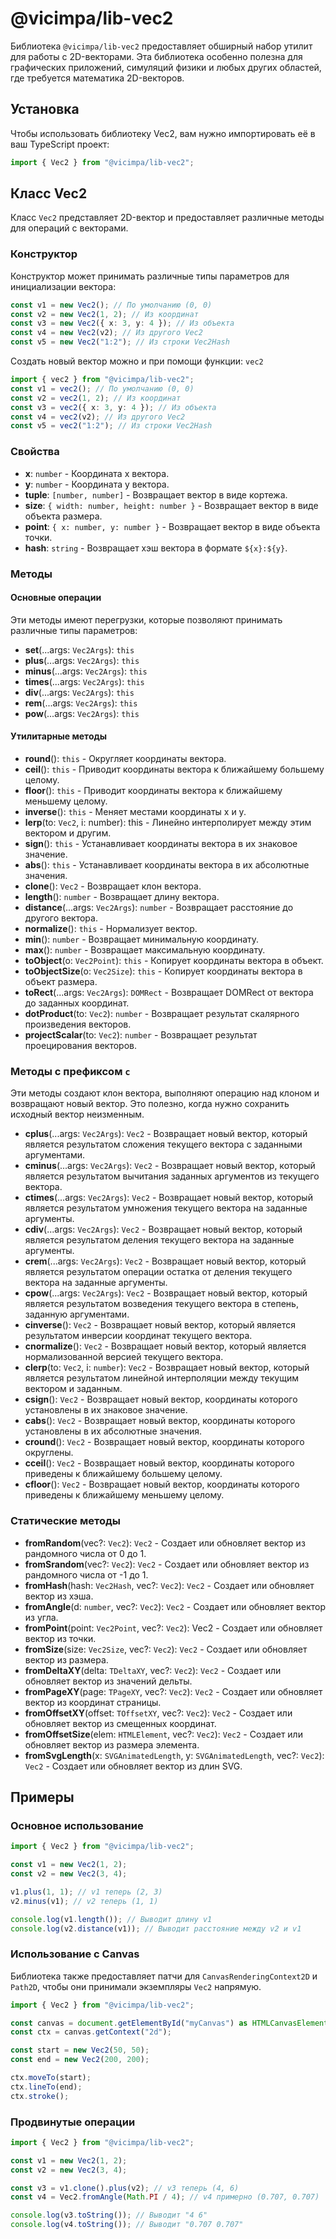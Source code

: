 # @vicimpa/lib-vec2

Библиотека `@vicimpa/lib-vec2` предоставляет обширный набор утилит для работы с 2D-векторами. Эта библиотека особенно полезна для графических приложений, симуляций физики и любых других областей, где требуется математика 2D-векторов.

## Установка

Чтобы использовать библиотеку Vec2, вам нужно импортировать её в ваш TypeScript проект:

```ts
import { Vec2 } from "@vicimpa/lib-vec2";
```

## Класс Vec2

Класс `Vec2` представляет 2D-вектор и предоставляет различные методы для операций с векторами.

### Конструктор

Конструктор может принимать различные типы параметров для инициализации вектора:

```ts
const v1 = new Vec2(); // По умолчанию (0, 0)
const v2 = new Vec2(1, 2); // Из координат
const v3 = new Vec2({ x: 3, y: 4 }); // Из объекта
const v4 = new Vec2(v2); // Из другого Vec2
const v5 = new Vec2("1:2"); // Из строки Vec2Hash
```

Создать новый вектор можно и при помощи функции: `vec2`

```ts
import { vec2 } from "@vicimpa/lib-vec2";
const v1 = vec2(); // По умолчанию (0, 0)
const v2 = vec2(1, 2); // Из координат
const v3 = vec2({ x: 3, y: 4 }); // Из объекта
const v4 = vec2(v2); // Из другого Vec2
const v5 = vec2("1:2"); // Из строки Vec2Hash
```

### Свойства

- **x**: `number` - Координата x вектора.
- **y**: `number` - Координата y вектора.
- **tuple**: `[number, number]` - Возвращает вектор в виде кортежа.
- **size**: `{ width: number, height: number }` - Возвращает вектор в виде объекта размера.
- **point**: `{ x: number, y: number }` - Возвращает вектор в виде объекта точки.
- **hash**: `string` - Возвращает хэш вектора в формате `${x}:${y}`.

### Методы

#### Основные операции

Эти методы имеют перегрузки, которые позволяют принимать различные типы параметров:

- **set**(...args: `Vec2Args`): `this`
- **plus**(...args: `Vec2Args`): `this`
- **minus**(...args: `Vec2Args`): `this`
- **times**(...args: `Vec2Args`): `this`
- **div**(...args: `Vec2Args`): `this`
- **rem**(...args: `Vec2Args`): `this`
- **pow**(...args: `Vec2Args`): `this`

#### Утилитарные методы

- **round**(): `this` - Округляет координаты вектора.
- **ceil**(): `this` - Приводит координаты вектора к ближайшему большему целому.
- **floor**(): `this` - Приводит координаты вектора к ближайшему меньшему целому.
- **inverse**(): `this` - Меняет местами координаты x и y.
- **lerp**(to: `Vec2`, i: number): this - Линейно интерполирует между этим вектором и другим.
- **sign**(): `this` - Устанавливает координаты вектора в их знаковое значение.
- **abs**(): `this` - Устанавливает координаты вектора в их абсолютные значения.
- **clone**(): `Vec2` - Возвращает клон вектора.
- **length**(): `number` - Возвращает длину вектора.
- **distance**(...args: `Vec2Args`): `number` - Возвращает расстояние до другого вектора.
- **normalize**(): `this` - Нормализует вектор.
- **min**(): `number` - Возвращает минимальную координату.
- **max**(): `number` - Возвращает максимальную координату.
- **toObject**(o: `Vec2Point`): `this` - Копирует координаты вектора в объект.
- **toObjectSize**(o: `Vec2Size`): `this` - Копирует координаты вектора в объект размера.
- **toRect**(...args: `Vec2Args`): `DOMRect` - Возвращает DOMRect от вектора до заданных координат.
- **dotProduct**(to: `Vec2`): `number` - Возвращает результат скалярного произведения векторов.
- **projectScalar**(to: `Vec2`): `number` - Возвращает результат проецирования векторов.

### Методы с префиксом `c`

Эти методы создают клон вектора, выполняют операцию над клоном и возвращают новый вектор. Это полезно, когда нужно сохранить исходный вектор неизменным.

- **cplus**(...args: `Vec2Args`): `Vec2` - Возвращает новый вектор, который является результатом сложения текущего вектора с заданными аргументами.
- **cminus**(...args: `Vec2Args`): `Vec2` - Возвращает новый вектор, который является результатом вычитания заданных аргументов из текущего вектора.
- **ctimes**(...args: `Vec2Args`): `Vec2` - Возвращает новый вектор, который является результатом умножения текущего вектора на заданные аргументы.
- **cdiv**(...args: `Vec2Args`): `Vec2` - Возвращает новый вектор, который является результатом деления текущего вектора на заданные аргументы.
- **crem**(...args: `Vec2Args`): `Vec2` - Возвращает новый вектор, который является результатом операции остатка от деления текущего вектора на заданные аргументы.
- **cpow**(...args: `Vec2Args`): `Vec2` - Возвращает новый вектор, который является результатом возведения текущего вектора в степень, заданную аргументами.
- **cinverse**(): `Vec2` - Возвращает новый вектор, который является результатом инверсии координат текущего вектора.
- **cnormalize**(): `Vec2` - Возвращает новый вектор, который является нормализованной версией текущего вектора.
- **clerp**(to: `Vec2`, i: `number`): `Vec2` - Возвращает новый вектор, который является результатом линейной интерполяции между текущим вектором и заданным.
- **csign**(): `Vec2` - Возвращает новый вектор, координаты которого установлены в их знаковое значение.
- **cabs**(): `Vec2` - Возвращает новый вектор, координаты которого установлены в их абсолютные значения.
- **cround**(): `Vec2` - Возвращает новый вектор, координаты которого округлены.
- **cceil**(): `Vec2` - Возвращает новый вектор, координаты которого приведены к ближайшему большему целому.
- **cfloor**(): `Vec2` - Возвращает новый вектор, координаты которого приведены к ближайшему меньшему целому.

### Статические методы

- **fromRandom**(vec?: `Vec2`): `Vec2` - Создает или обновляет вектор из рандомного числа от 0 до 1.
- **fromSrandom**(vec?: `Vec2`): `Vec2` - Создает или обновляет вектор из рандомного числа от -1 до 1.
- **fromHash**(hash: `Vec2Hash`, vec?: `Vec2`): `Vec2` - Создает или обновляет вектор из хэша.
- **fromAngle**(d: `number`, vec?: `Vec2`): `Vec2` - Создает или обновляет вектор из угла.
- **fromPoint**(point: `Vec2Point`, vec?: `Vec2`): Vec2 - Создает или обновляет вектор из точки.
- **fromSize**(size: `Vec2Size`, vec?: `Vec2`): `Vec2` - Создает или обновляет вектор из размера.
- **fromDeltaXY**(delta: `TDeltaXY`, vec?: `Vec2`): `Vec2` - Создает или обновляет вектор из значений дельты.
- **fromPageXY**(page: `TPageXY`, vec?: `Vec2`): `Vec2` - Создает или обновляет вектор из координат страницы.
- **fromOffsetXY**(offset: `TOffsetXY`, vec?: `Vec2`): `Vec2` - Создает или обновляет вектор из смещенных координат.
- **fromOffsetSize**(elem: `HTMLElement`, vec?: `Vec2`): `Vec2` - Создает или обновляет вектор из размера элемента.
- **fromSvgLength**(x: `SVGAnimatedLength`, y: `SVGAnimatedLength`, vec?: `Vec2`): `Vec2` - Создает или обновляет вектор из длин SVG.

## Примеры

### Основное использование

```ts
import { Vec2 } from "@vicimpa/lib-vec2";

const v1 = new Vec2(1, 2);
const v2 = new Vec2(3, 4);

v1.plus(1, 1); // v1 теперь (2, 3)
v2.minus(v1); // v2 теперь (1, 1)

console.log(v1.length()); // Выводит длину v1
console.log(v2.distance(v1)); // Выводит расстояние между v2 и v1
```

### Использование с Canvas

Библиотека также предоставляет патчи для `CanvasRenderingContext2D` и `Path2D`, чтобы они принимали экземпляры `Vec2` напрямую.

```ts
import { Vec2 } from "@vicimpa/lib-vec2";

const canvas = document.getElementById("myCanvas") as HTMLCanvasElement;
const ctx = canvas.getContext("2d");

const start = new Vec2(50, 50);
const end = new Vec2(200, 200);

ctx.moveTo(start);
ctx.lineTo(end);
ctx.stroke();
```

### Продвинутые операции

```ts
import { Vec2 } from "@vicimpa/lib-vec2";

const v1 = new Vec2(1, 2);
const v2 = new Vec2(3, 4);

const v3 = v1.clone().plus(v2); // v3 теперь (4, 6)
const v4 = Vec2.fromAngle(Math.PI / 4); // v4 примерно (0.707, 0.707)

console.log(v3.toString()); // Выводит "4 6"
console.log(v4.toString()); // Выводит "0.707 0.707"
```

